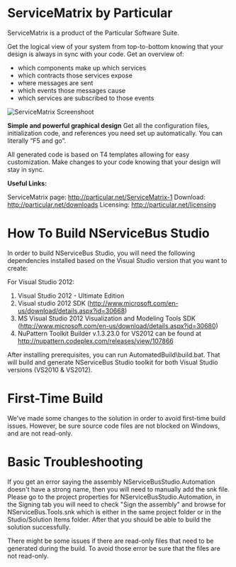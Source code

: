 ServiceMatrix by Particular
===========================
ServiceMatrix is a product of the Particular Software Suite.

Get the logical view of your system from top-to-bottom knowing that your design is always in sync with your code.
Get an overview of:
* which components make up which services
* which contracts those services expose
* where messages are sent
* which events those messages cause
* which services are subscribed to those events

![ServiceMatrix Screenshoot](http://particular.net/Media/Default/Studio/ServiceMatrixScreen.png)


**Simple and powerful graphical design**
Get all the configuration files, initialization code, and references you need set up automatically. You can literally “F5 and go”.

All generated code is based on T4 templates allowing for easy customization. Make changes to your code knowing that your design will stay in sync.


**Useful Links:**

ServiceMatrix page: http://particular.net/ServiceMatrix-1
Download: http://particular.net/downloads
Licensing: http://particular.net/licensing


How To Build NServiceBus Studio
===============================

In order to build NServiceBus Studio, you will need the following dependencies installed based on the Visual Studio version that you want to create:


For Visual Studio 2012:

1. Visual Studio 2012 - Ultimate Edition
2. Visual studio 2012 SDK (http://www.microsoft.com/en-us/download/details.aspx?id=30668)
3. MS Visual Studio 2012 Visualization and Modeling Tools SDK (http://www.microsoft.com/en-us/download/details.aspx?id=30680)
4. NuPattern Toolkit Builder v.1.3.23.0 for VS2012 can be found at http://nupattern.codeplex.com/releases/view/107866

After installing prerequisites, you can run AutomatedBuild\build.bat. That will build and generate NServiceBus Studio toolkit for both Visual Studio versions (VS2010 & VS2012).

First-Time Build
================

We've made some changes to the solution in order to avoid first-time build issues. However, be sure source code files are not blocked on Windows, and are not read-only.

Basic Troubleshooting
=====================

If you get an error saying the assembly NServiceBusStudio.Automation doesn't have a strong name, then you will need to manually add the snk file. Please go to the project properties for NServiceBusStudio.Automation, in the Signing tab you will need to check "Sign the assembly" and browse for NServiceBus.Tools.snk which is either in the same project folder or in the Studio/Solution Items folder. After that you should be able to build the solution successfully.

There might be some issues if there are read-only files that need to be generated during the build. To avoid those error be sure that the files are not read-only.
